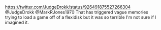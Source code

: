 https://twitter.com/JudgeDrokk/status/926491875527266304 @JudgeDrokk @MarkRJones1970 That has triggered vague memories trying to load a game off of a flexidisk but it was so terrible I'm not sure if I imagined it.
